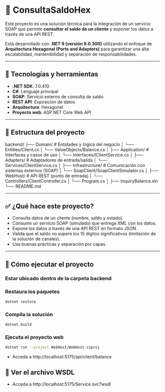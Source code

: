 # 🧾 ConsultaSaldoHex

Este proyecto es una solución técnica para la integración de un servicio SOAP que permite **consultar el saldo de un cliente** y exponer los datos a través de una API REST.

Está desarrollado con **.NET 9 (versión 9.0.300)** utilizando el enfoque de **Arquitectura Hexagonal (Ports and Adapters)** para garantizar una alta escalabilidad, mantenibilidad y separación de responsabilidades.

---

## 🔧 Tecnologías y herramientas

- **.NET SDK**: 7.0.410
- **C#**: Lenguaje principal
- **SOAP**: Servicio externo de consulta de saldo
- **REST API**: Exposición de datos
- **Arquitectura**: Hexagonal
- **Proyecto web**: ASP.NET Core Web API

---

## 🧱 Estructura del proyecto
backend/
├── Domain/ # Entidades y lógica del negocio
│ └── Entities/Client.cs
│ └── ValueObjects/Balance.cs
│
├── Application/ # Interfaces y casos de uso
│ └── Interfaces/IClientService.cs
│
├── Adapters/ # Adaptadores de entrada/salida
│ └── Services/ClientService.cs
│
├── Infrastructure/ # Comunicación con sistemas externos (SOAP)
│ └── SoapClient/SoapClientSimulator.cs
│
├── WebHost/ # API REST (punto de entrada)
│ └── Controllers/ClientController.cs
│ └── Program.cs
│
├── InquiryBalance.sln
└── README.md

---

## ✅ ¿Qué hace este proyecto?

- Consulta datos de un cliente (nombre, saldo y estado).
- Consume un servicio SOAP (simulado) que entrega XML con los datos.
- Expone los datos a través de una API REST en formato JSON.
- Valida que el saldo no supere los 15 dígitos significativos (limitación de la solución de canales).
- Usa buenas prácticas y separación por capas.

---

## 🚀 Cómo ejecutar el proyecto

### Estar ubicado dentro de la carpeta backend

### Restaura los paquetes
```bash
dotnet restore
```

### Compila la solución
```bash
dotnet build
```

### Ejecuta el proyecto web
```bash
dotnet run --project WebHost/WebHost.csproj
```

- Acceda a http://localhost:5175/api/client/balance

## 📝 Ver el archivo WSDL
- Acceda a http://localhost:5175/Service.svc?wsdl